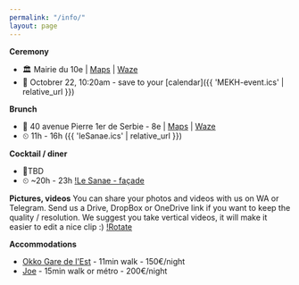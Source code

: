 ```yaml
---
permalink: "/info/"
layout: page
---
```



**Ceremony**
* 🏛️ Mairie du 10e | [Maps](https://goo.gl/maps/3NCW694jz3fv4mjJ6) | [Waze](https://www.waze.com/en/live-map/directions/fr/idf/paris/mairie-du-10eme-arrondissement?place=ChIJg1YM0Q5u5kcRXdem_tWJycg) 
* 📆 Octobrer 22, 10:20am - save to your [calendar]({{ 'MEKH-event.ics' | relative_url }})  

**Brunch**
* 📍 40 avenue Pierre 1er de Serbie - 8e | [Maps](https://goo.gl/maps/pCuPYmBPctsXQmUq8) | [Waze](https://www.waze.com/fr/live-map/directions/fr/idf/paris/40-av.-pierre-1er-de-serbie?to=place.ChIJd7ipp8Jv5kcRAjkpsO-rKGY)
* ⏲ 11h - 16h
({{ 'leSanae.ics' | relative_url }})

**Cocktail / diner**
* 📍TBD 
* ⏲ ~20h - 23h
[!Le Sanae - façade](/assets/LeSanae-small.png)

**Pictures, videos**
You can share your photos and videos with us on WA or Telegram. Send us a Drive, DropBox or OneDrive link if you want to keep the quality / resolution.
We suggest you take vertical videos, it will make it easier to edit a nice clip :)
[!Rotate](/assets/getVertical-small.png)

**Accommodations**
* [Okko Gare de l'Est](https://www.booking.com/hotel/fr/okko-hotels-paris-gare-de-l-39-est.fr.html) - 11min walk - 150€/night
* [Joe](https://www.booking.com/Share-xXxEbuX) - 15min walk or métro - 200€/night


